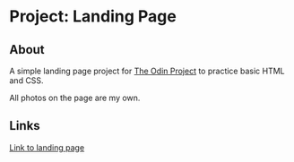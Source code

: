 # Project: Landing Page

## About 

A simple landing page project for [The Odin Project](https://www.theodinproject.com) to practice basic HTML and CSS. 

All photos on the page are my own.

## Links

[Link to landing page](https://joshjyu.github.io/Project-Landing-Page/)
